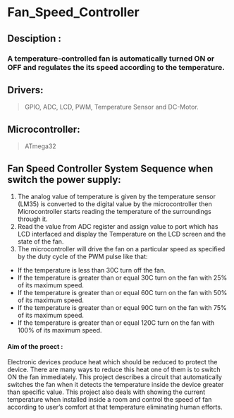 # Fan_Speed_Controller
## Desciption :
### A temperature-controlled fan is automatically turned ON or OFF and regulates the its speed according to the temperature.
## Drivers:
> GPIO, ADC, LCD, PWM, Temperature Sensor and DC-Motor.
## Microcontroller:
> ATmega32

## Fan Speed Controller System Sequence when switch the power supply:
1. The analog value of temperature is given by the temperature sensor (LM35) is converted to the digital value by the microcontroller then Microcontroller starts reading the temperature of the surroundings through it.
2. Read the value from ADC register and assign value to port which has LCD interfaced and display the Temperature on the LCD screen and the state of the fan. 
3. The microcontroller will drive the fan on a particular speed as specified by the duty cycle of the PWM pulse like that:
- If the temperature is less than 30C turn off the fan.
- If the temperature is greater than or equal 30C turn on the fan with 25% of its 
maximum speed.
- If the temperature is greater than or equal 60C turn on the fan with 50% of its 
maximum speed.
- If the temperature is greater than or equal 90C turn on the fan with 75% of its 
maximum speed.
- If the temperature is greater than or equal 120C turn on the fan with 100% of its 
maximum speed.

#### Aim of the proect :
Electronic devices produce heat which should be reduced to protect the device. There are many ways to reduce this heat one of them is to switch ON the fan immediately. This project describes a circuit that automatically switches the fan when it detects the temperature inside the device greater than specific value. This project also deals with showing the current temperature when installed inside a room and control the speed of fan according to user’s comfort at that temperature eliminating human efforts.
